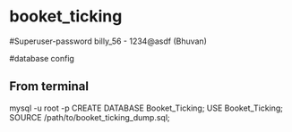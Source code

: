 # booket_ticking

#Superuser-password
billy_56 - 1234@asdf (Bhuvan)

#database config
## From terminal
mysql -u root -p
CREATE DATABASE Booket_Ticking;
USE Booket_Ticking;
SOURCE /path/to/booket_ticking_dump.sql;

